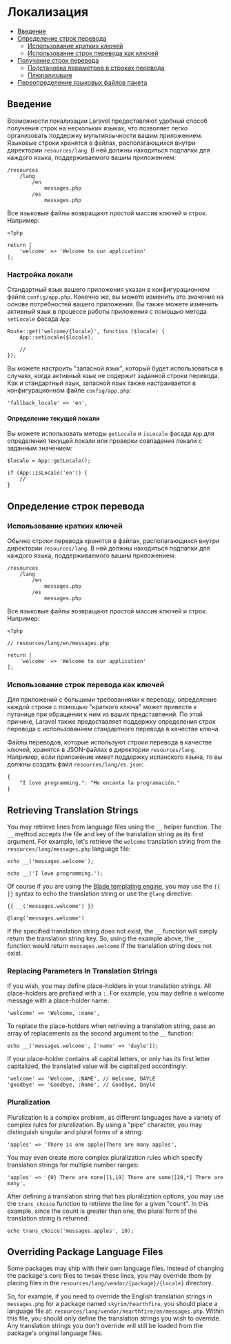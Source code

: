 # Локализация

- [Введение](#introduction)
- [Определение строк перевода](#defining-translation-strings)
    - [Использование кратких ключей](#using-short-keys)
    - [Использование строк перевода как ключей](#using-translation-strings-as-keys)
- [Получение строк перевода](#retrieving-translation-strings)
    - [Подстановка параметров в строках перевода](#replacing-parameters-in-translation-strings)
    - [Плюрализация](#pluralization)
- [Переопределение языковых файлов пакета](#overriding-package-language-files)

<a name="introduction"></a>
## Введение

Возможности локализации Laravel предоставляют удобный способ получения строк на нескольких языках, что позволяет легко организовать поддержку мультиязычности вашим приложением. Языковые строки хранятся в файлах, располагающихся внутри директории `resources/lang`. В ней должны находиться подпапки для каждого языка, поддерживаемого вашим приложением:

    /resources
        /lang
            /en
                messages.php
            /es
                messages.php

Все языковые файлы возвращают простой массив ключей и строк. Например:

    <?php

    return [
        'welcome' => 'Welcome to our application'
    ];

### Настройка локали

Стандартный язык вашего приложения указан в конфигурационном файле `config/app.php`. Конечно же, вы можете изменить это значение на основе потребностей вашего приложения. Вы также можете изменить активный язык в процессе работы приложения с помощью метода `setLocale` фасада `App`:

    Route::get('welcome/{locale}', function ($locale) {
        App::setLocale($locale);

        //
    });

Вы можете настроить "запасной язык", который будет использоваться в случаях, когда активный язык не содержит заданной строки перевода. Как и стандартный язык, запасной язык также настраивается в конфигурационном файле `config/app.php`:

    'fallback_locale' => 'en',

#### Определение текущей локали

Вы можете использовать методы `getLocale` и `isLocale` фасада `App` для определения текущей локали или проверки совпадения локали с заданным значением:

    $locale = App::getLocale();

    if (App::isLocale('en')) {
        //
    }

<a name="defining-translation-strings"></a>
## Определение строк перевода

<a name="using-short-keys"></a>
### Использование кратких ключей

Обычно строки перевода хранятся в файлах, располагающихся внутри директории `resources/lang`. В ней должны находиться подпапки для каждого языка, поддерживаемого вашим приложением:

    /resources
        /lang
            /en
                messages.php
            /es
                messages.php

Все языковые файлы возвращают простой массив ключей и строк. Например:

    <?php

    // resources/lang/en/messages.php

    return [
        'welcome' => 'Welcome to our application'
    ];

<a name="using-translation-strings-as-keys"></a>
### Использование строк перевода как ключей

Для приложений с большими требованиями к переводу, определение каждой строки с помощью "краткого ключа" может привести к путанице при обращении к ним из ваших представлений. По этой причине, Laravel также предоставляет поддержку определения строк перевода с использованием стандартного перевода в качестве ключа.

Файлы переводов, которые используют строки перевода в качестве ключей, хранятся в JSON-файлах в директории `resources/lang`. Например, если приложение имеет поддержку испанского языка, то вы должны создать файл `resources/lang/es.json`:

    {
        "I love programming.": "Me encanta la programación."
    }

<a name="retrieving-translation-strings"></a>
## Retrieving Translation Strings

You may retrieve lines from language files using the `__` helper function. The `__` method accepts the file and key of the translation string as its first argument. For example, let's retrieve the `welcome` translation string from the `resources/lang/messages.php` language file:

    echo __('messages.welcome');

    echo __('I love programming.');

Of course if you are using the [Blade templating engine](/docs/{{version}}/blade), you may use the `{{ }}` syntax to echo the translation string or use the `@lang` directive:

    {{ __('messages.welcome') }}

    @lang('messages.welcome')

If the specified translation string does not exist, the `__` function will simply return the translation string key. So, using the example above, the `__` function would return `messages.welcome` if the translation string does not exist.

<a name="replacing-parameters-in-translation-strings"></a>
### Replacing Parameters In Translation Strings

If you wish, you may define place-holders in your translation strings. All place-holders are prefixed with a `:`. For example, you may define a welcome message with a place-holder name:

    'welcome' => 'Welcome, :name',

To replace the place-holders when retrieving a translation string, pass an array of replacements as the second argument to the `__` function:

    echo __('messages.welcome', ['name' => 'dayle']);

If your place-holder contains all capital letters, or only has its first letter capitalized, the translated value will be capitalized accordingly:

    'welcome' => 'Welcome, :NAME', // Welcome, DAYLE
    'goodbye' => 'Goodbye, :Name', // Goodbye, Dayle


<a name="pluralization"></a>
### Pluralization

Pluralization is a complex problem, as different languages have a variety of complex rules for pluralization. By using a "pipe" character, you may distinguish singular and plural forms of a string:

    'apples' => 'There is one apple|There are many apples',

You may even create more complex pluralization rules which specify translation strings for multiple number ranges:

    'apples' => '{0} There are none|[1,19] There are some|[20,*] There are many',

After defining a translation string that has pluralization options, you may use the `trans_choice` function to retrieve the line for a given "count". In this example, since the count is greater than one, the plural form of the translation string is returned:

    echo trans_choice('messages.apples', 10);

<a name="overriding-package-language-files"></a>
## Overriding Package Language Files

Some packages may ship with their own language files. Instead of changing the package's core files to tweak these lines, you may override them by placing files in the `resources/lang/vendor/{package}/{locale}` directory.

So, for example, if you need to override the English translation strings in `messages.php` for a package named `skyrim/hearthfire`, you should place a language file at: `resources/lang/vendor/hearthfire/en/messages.php`. Within this file, you should only define the translation strings you wish to override. Any translation strings you don't override will still be loaded from the package's original language files.

